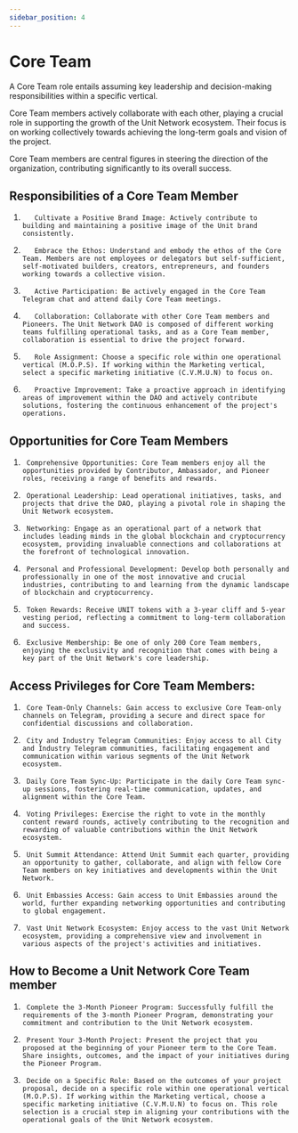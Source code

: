 ```yaml
---
sidebar_position: 4
---
```


# Core Team

A Core Team role entails assuming key leadership and decision-making responsibilities within a specific vertical.

Core Team members actively collaborate with each other, playing a crucial role in supporting the growth of the Unit Network ecosystem. Their focus is on working collectively towards achieving the long-term goals and vision of the project.

Core Team members are central figures in steering the direction of the organization, contributing significantly to its overall success.

## Responsibilities of a Core Team Member

1.        Cultivate a Positive Brand Image: Actively contribute to building and maintaining a positive image of the Unit brand consistently.

2.        Embrace the Ethos: Understand and embody the ethos of the Core Team. Members are not employees or delegators but self-sufficient, self-motivated builders, creators, entrepreneurs, and founders working towards a collective vision.

3.        Active Participation: Be actively engaged in the Core Team Telegram chat and attend daily Core Team meetings.

4.        Collaboration: Collaborate with other Core Team members and Pioneers. The Unit Network DAO is composed of different working teams fulfilling operational tasks, and as a Core Team member, collaboration is essential to drive the project forward.

5.        Role Assignment: Choose a specific role within one operational vertical (M.O.P.S). If working within the Marketing vertical, select a specific marketing initiative (C.V.M.U.N) to focus on.

6.        Proactive Improvement: Take a proactive approach in identifying areas of improvement within the DAO and actively contribute solutions, fostering the continuous enhancement of the project's operations.

## Opportunities for Core Team Members

1.      Comprehensive Opportunities: Core Team members enjoy all the opportunities provided by Contributor, Ambassador, and Pioneer roles, receiving a range of benefits and rewards.

2.      Operational Leadership: Lead operational initiatives, tasks, and projects that drive the DAO, playing a pivotal role in shaping the Unit Network ecosystem.

3.      Networking: Engage as an operational part of a network that includes leading minds in the global blockchain and cryptocurrency ecosystem, providing invaluable connections and collaborations at the forefront of technological innovation.

4.      Personal and Professional Development: Develop both personally and professionally in one of the most innovative and crucial industries, contributing to and learning from the dynamic landscape of blockchain and cryptocurrency.

5.      Token Rewards: Receive UNIT tokens with a 3-year cliff and 5-year vesting period, reflecting a commitment to long-term collaboration and success.

6.      Exclusive Membership: Be one of only 200 Core Team members, enjoying the exclusivity and recognition that comes with being a key part of the Unit Network's core leadership.

## Access Privileges for Core Team Members:

1.      Core Team-Only Channels: Gain access to exclusive Core Team-only channels on Telegram, providing a secure and direct space for confidential discussions and collaboration.

2.      City and Industry Telegram Communities: Enjoy access to all City and Industry Telegram communities, facilitating engagement and communication within various segments of the Unit Network ecosystem.

3.      Daily Core Team Sync-Up: Participate in the daily Core Team sync-up sessions, fostering real-time communication, updates, and alignment within the Core Team.

4.      Voting Privileges: Exercise the right to vote in the monthly content reward rounds, actively contributing to the recognition and rewarding of valuable contributions within the Unit Network ecosystem.

5.      Unit Summit Attendance: Attend Unit Summit each quarter, providing an opportunity to gather, collaborate, and align with fellow Core Team members on key initiatives and developments within the Unit Network.

6.      Unit Embassies Access: Gain access to Unit Embassies around the world, further expanding networking opportunities and contributing to global engagement.

7.      Vast Unit Network Ecosystem: Enjoy access to the vast Unit Network ecosystem, providing a comprehensive view and involvement in various aspects of the project's activities and initiatives.

## How to Become a Unit Network Core Team member

1.      Complete the 3-Month Pioneer Program: Successfully fulfill the requirements of the 3-month Pioneer Program, demonstrating your commitment and contribution to the Unit Network ecosystem.

2.      Present Your 3-Month Project: Present the project that you proposed at the beginning of your Pioneer term to the Core Team. Share insights, outcomes, and the impact of your initiatives during the Pioneer Program.

3.      Decide on a Specific Role: Based on the outcomes of your project proposal, decide on a specific role within one operational vertical (M.O.P.S). If working within the Marketing vertical, choose a specific marketing initiative (C.V.M.U.N) to focus on. This role selection is a crucial step in aligning your contributions with the operational goals of the Unit Network ecosystem.
